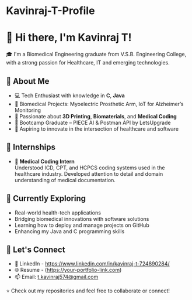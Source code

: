 # Kavinraj-T-Profile
# 👋 Hi there, I'm Kavinraj T!

🎓 I'm a Biomedical Engineering graduate from V.S.B. Engineering College, with a strong passion for Healthcare, IT and emerging technologies.

## 🧠 About Me

- 💻 Tech Enthusiast with knowledge in **C**, **Java**
- 🔬 Biomedical Projects: Myoelectric Prosthetic Arm, IoT for Alzheimer’s Monitoring
- 🧬 Passionate about **3D Printing**, **Biomaterials**, and **Medical Coding**
- 🤖 Bootcamp Graduate – PIECE AI & Postman API by LetsUpgrade
- 🚀 Aspiring to innovate in the intersection of healthcare and software

## 🧪 Internships

- 🧾 **Medical Coding Intern**  
  Understood ICD, CPT, and HCPCS coding systems used in the healthcare industry. Developed attention to detail and domain understanding of medical documentation.

## 🌱 Currently Exploring
- Real-world health-tech applications
- Bridging biomedical innovations with software solutions
- Learning how to deploy and manage projects on GitHub
- Enhancing my Java and C programming skills

## 🔗 Let's Connect
- 💼 LinkedIn - https://www.linkedin.com/in/kavinraj-t-724890284/
- 🌐 Resume - (https://your-portfolio-link.com)
- 📫 Email: t.kavinraj574@gmail.com

⭐ Check out my repositories and feel free to collaborate or connect!
